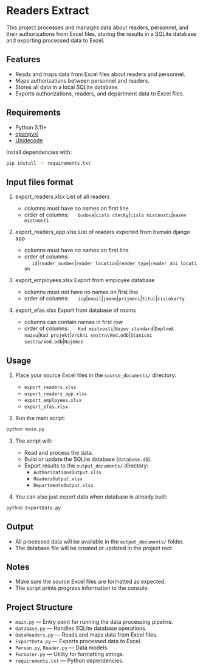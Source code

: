 # Readers Extract

This project processes and manages data about readers, personnel, and their authorizations from Excel files, storing the results in a SQLite database and exporting processed data to Excel.

## Features

- Reads and maps data from Excel files about readers and personnel.
- Maps authorizations between personnel and readers.
- Stores all data in a local SQLite database.
- Exports authorizations, readers, and department data to Excel files.

## Requirements

- Python 3.11+
- [openpyxl](https://pypi.org/project/openpyxl/)
- [Unidecode](https://pypi.org/project/Unidecode/)

Install dependencies with:

```sh
pip install -r requirements.txt
```

## Input files format

1. export_readers.xlsx
    List of all readers
    - columns must have no names on first line
    - order of columns: 
    &nbsp;&nbsp;&nbsp;&nbsp;&nbsp;`budova`|`cislo ctecky`|`cislo mistnosti`|`nazev mistnosti`

2. export_readers_app.xlsx
    List of readers exported from bvmain django app
    - columns must have no names on first line
    - order of columns:
    &nbsp;&nbsp;&nbsp;&nbsp;&nbsp;`id`|`reader_number`|`reader_location`|`reader_type`|`reader_abi_location`

3. export_employees.xlsx
    Export from employee database
    - columns must not have no names on first line
    - order of columns:
    &nbsp;&nbsp;&nbsp;&nbsp;&nbsp;`icp`|`email`|`jmeno`|`prijmeni`|`titul`|`cislokarty`

4. export_efas.xlsx
    Export from database of rooms
    - columns can contain names in first row
    - order of columns:
    &nbsp;&nbsp;&nbsp;&nbsp;&nbsp;`Kod mistnosti`|`Nazev standard`|`Doplnek nazvu`|`Kod projekt`|`Vrchni sestra\Ved.odb`|`Stanicni sestra/Ved.odb`|`Najemce`
        

## Usage

1. Place your source Excel files in the `source_documents/` directory:
    - `export_readers.xlsx`
    - `export_readers_app.xlsx`
    - `export_employees.xlsx`
    - `export_efas.xlsx`

2. Run the main script:

```sh
python main.py
```

3. The script will:
    - Read and process the data.
    - Build or update the SQLite database (`database.db`).
    - Export results to the `output_documents/` directory:
        - `AuthorizationsOutput.xlsx`
        - `ReadersOutput.xlsx`
        - `DepartmentsOutput.xlsx`

4. You can also just export data when database is already built:

```sh
python ExportData.py
```

## Output

- All processed data will be available in the `output_documents/` folder.
- The database file will be created or updated in the project root.

## Notes

- Make sure the source Excel files are formatted as expected.
- The script prints progress information to the console.

## Project Structure

- `main.py` — Entry point for running the data processing pipeline.
- `Database.py` — Handles SQLite database operations.
- `DataReaders.py` — Reads and maps data from Excel files.
- `ExportData.py` — Exports processed data to Excel.
- `Person.py`, `Reader.py` — Data models.
- `Formater.py` — Utility for formatting strings.
- `requirements.txt` — Python dependencies.
